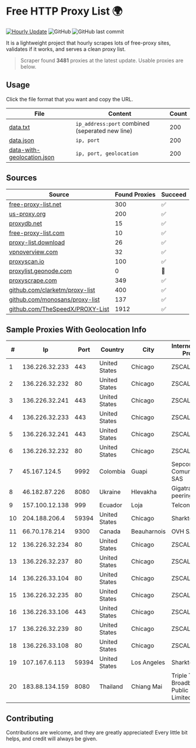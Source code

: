 
# Free HTTP Proxy List 🌍

[![Hourly Update](https://github.com/mertguvencli/http-proxy-list/actions/workflows/main.yml/badge.svg?branch=main)](https://github.com/mertguvencli/http-proxy-list/actions/workflows/main.yml)
![GitHub](https://img.shields.io/github/license/mertguvencli/http-proxy-list)
![GitHub last commit](https://img.shields.io/github/last-commit/mertguvencli/http-proxy-list)

It is a lightweight project that hourly scrapes lots of free-proxy sites, validates if it works, and serves a clean proxy list.


> Scraper found **3481** proxies at the latest update. Usable proxies are below.

## Usage

Click the file format that you want and copy the URL.


|File|Content|Count|
|----|-------|-----|
|[data.txt](https://raw.githubusercontent.com/mertguvencli/http-proxy-list/main/proxy-list/data.txt)|`ip_address:port` combined (seperated new line)|200|
|[data.json](https://raw.githubusercontent.com/mertguvencli/http-proxy-list/main/proxy-list/data.json)|`ip, port`|200|
|[data-with-geolocation.json](https://raw.githubusercontent.com/mertguvencli/http-proxy-list/main/proxy-list/data-with-geolocation.json)|`ip, port, geolocation`|200|

## Sources

|Source|Found Proxies|Succeed|
|------|-------------|-------|
|[free-proxy-list.net](https://free-proxy-list.net)|300|✅|
|[us-proxy.org](https://www.us-proxy.org)|200|✅|
|[proxydb.net](http://proxydb.net)|15|✅|
|[free-proxy-list.com](https://free-proxy-list.com/?page=&port=&type%5B%5D=http&type%5B%5D=https&up_time=0&search=Search)|10|✅|
|[proxy-list.download](https://www.proxy-list.download/HTTP)|26|✅|
|[vpnoverview.com](https://vpnoverview.com/privacy/anonymous-browsing/free-proxy-servers)|32|✅|
|[proxyscan.io](https://www.proxyscan.io)|100|✅|
|[proxylist.geonode.com](https://proxylist.geonode.com/api/proxy-list?limit=300&page=1&sort_by=lastChecked&sort_type=desc&protocols=http,https)|0|🚫|
|[proxyscrape.com](https://api.proxyscrape.com/v2/?request=displayproxies&protocol=http&timeout=10000&country=all&ssl=all&anonymity=all)|349|✅|
|[github.com/clarketm/proxy-list](https://raw.githubusercontent.com/clarketm/proxy-list/master/proxy-list-raw.txt)|400|✅|
|[github.com/monosans/proxy-list](https://raw.githubusercontent.com/monosans/proxy-list/main/proxies/http.txt)|137|✅|
|[github.com/TheSpeedX/PROXY-List](https://raw.githubusercontent.com/TheSpeedX/PROXY-List/master/http.txt)|1912|✅|


## Sample Proxies With Geolocation Info

|#|Ip|Port|Country|City|Internet Service Provider|
|-|--|----|-------|----|-------------------------|
|1|136.226.32.233|443|United States|Chicago|ZSCALER, INC.|
|2|136.226.32.232|80|United States|Chicago|ZSCALER, INC.|
|3|136.226.32.241|443|United States|Chicago|ZSCALER, INC.|
|4|136.226.32.233|443|United States|Chicago|ZSCALER, INC.|
|5|136.226.32.241|443|United States|Chicago|ZSCALER, INC.|
|6|136.226.32.232|80|United States|Chicago|ZSCALER, INC.|
|7|45.167.124.5|9992|Colombia|Guapi|Sepcom Comunicaciones SAS|
|8|46.182.87.226|8080|Ukraine|Hlevakha|Gigatrans' peering network|
|9|157.100.12.138|999|Ecuador|Loja|Telconet S.A|
|10|204.188.206.4|59394|United States|Chicago|Sharktech|
|11|66.70.178.214|9300|Canada|Beauharnois|OVH SAS|
|12|136.226.32.234|80|United States|Chicago|ZSCALER, INC.|
|13|136.226.32.237|80|United States|Chicago|ZSCALER, INC.|
|14|136.226.33.104|80|United States|Chicago|ZSCALER, INC.|
|15|136.226.32.235|80|United States|Chicago|ZSCALER, INC.|
|16|136.226.33.106|443|United States|Chicago|ZSCALER, INC.|
|17|136.226.32.239|80|United States|Chicago|ZSCALER, INC.|
|18|136.226.33.108|80|United States|Chicago|ZSCALER, INC.|
|19|107.167.6.113|59394|United States|Los Angeles|Sharktech|
|20|183.88.134.159|8080|Thailand|Chiang Mai|Triple T Broadband Public Company Limited|



## Contributing

Contributions are welcome, and they are greatly appreciated! Every
little bit helps, and credit will always be given.

